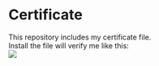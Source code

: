 # Certificate
This repository includes my certificate file.</br>Install the file will verify me like this:</br><img src="https://cdn.discordapp.com/attachments/632796815481241602/695449855237292042/unknown.png">
